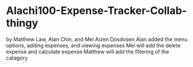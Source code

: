 # Alachi100-Expense-Tracker-Collab-thingy
by Matthew Law, Alan Chin, and Mei Aizen Dosdosen 
Alan added the menu options, adding expenses, and viewing expenses 
Mei will add the delete expense and calculate expense 
Matthew will add the filtering of the catagory
